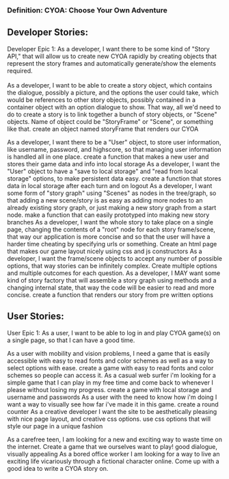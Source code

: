 <h3>Definition: CYOA: Choose Your Own Adventure</h3>


<h2>Developer Stories:</h2>
Developer Epic 1: As a developer, I want there to be some kind of "Story API," that will allow us to create new CYOA rapidly by creating objects that represent the story frames and automatically generate/show the elements required.
<br><br>
As a developer, I want to be able to create a story object, which contains the dialogue, possibly a picture, and the options the user could take, which would be references to other story objects, possibly contained in a container object with an option dialogue to show. That way, all we'd need to do to create a story is to link together a bunch of story objects, or "Scene" objects.
Name of object could be "StoryFrame" or "Scene", or something like that.
    create an object named storyFrame that renders our CYOA

As a developer, I want there to be a "User" object, to store user information, like username, password, and highscore, so that managing user information is handled all in one place.
    create a function that makes a new user and stores their game data and info into local storage
As a developer, I want the "User" object to have a "save to local storage" and "read from local storage" options, to make persistent data easy.
    create a function that stores data in local storage after each turn and on logout
As a developer, I want some form of "story graph" using "Scenes" as nodes in the tree/graph, so that adding a new scene/story is as easy as adding more nodes to an already existing story graph, or just making a new story graph from a start node.
    make a function that can easily prototyped into making new story branches
As a developer, I want the whole story to take place on a single page, changing the contents of a "root" node for each story frame/scene, that way our application is more concise and so that the user will have a harder time cheating by specifying urls or something.
    Create an html page that makes our game layout nicely using css and js constructors
As a developer, I want the frame/scene objects to accept any number of possible options, that way stories can be infinitely complex.
    Create multiple options and multiple outcomes for each question.
As a developer, I MAY want some kind of story factory that will assemble a story graph using methods and a changing internal state, that way the code will be easier to read and more concise.
    create a function that renders our story from pre written options

<h2>User Stories:</h2>
User Epic 1: As a user, I want to be able to log in and play CYOA game(s) on a single page, so that I can have a good time.

As a user with mobility and vision problems, I need a game that is easily accessible with easy to read fonts and color schemes as well as a way to select options with ease.
    create a game with easy to read fonts and color schemes so people can access it.
As a casual web surfer i'm looking for a simple game that I can play in my free time and come back to whenever I please without losing my progress.
    create a game with local storage and username and passwords
As a user with the need to know how i'm doing I want a way to visually see how far i've made it in this game.
    create a round counter
As a creative developer I want the site to be aesthetically pleasing with nice page layout, and creative css options.
    use css options that will style our page in a unique fashion

As a carefree teen, I am looking for a new and exciting way to waste time on the internet.
    Create a game that we ourselves want to play!
        good dialogue, visually appealing
As a bored office worker I am looking for a way to live an exciting life vicariously through a fictional character online. 
    Come up with a good idea to write a CYOA story on.